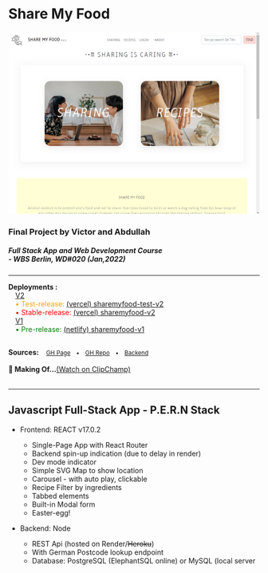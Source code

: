 # Share My Food

<a href="https://sharemyfood.vercel.app"><img src="./project-basics/Screenshot.png"></a>
<br />
<h3>Final Project by Victor and Abdullah</h3>
<h5><strong>Full Stack App and Web Development Course</strong>
<br />
- WBS Berlin, WD#020 (Jan,2022)</h5>
<hr />
<strong>Deployments :</strong>
<br />
&emsp;<u>V2</u>
<br />
&emsp;<span style="color: orange">• Test-release: <a href="https://sharemyfood-prerelease.vercel.app">(vercel) sharemyfood-test-v2</a></span>
<br />
&emsp;<span style="color: red">• Stable-release: <a href="https://sharemyfood.vercel.app">(vercel) sharemyfood-v2</a></span>
<br />
&emsp;<u>V1</u>
<br />
&emsp;<span style="color: green">• Pre-release: <a href="https://vrwgh-finalprojectwd020.netlify.app">(netlify) sharemyfood-v1</a></span>
<h2></h2>
<strong>Sources:</strong><small> &emsp;<a href="https://vrw-gh.github.io/final-project-wd020">GH Page</a>&emsp;•&emsp;<a href="https://github.com/vrw-GH/final-project-wd020">GH Repo</a>&emsp;•&emsp;<a href="https://vrw-gh.github.io/sharemyfood-backend/">Backend</a></small>
<br />
<br />
<strong>🎥 Making Of...</strong><a href="https://clipchamp.com/watch/mT0F1UjGS6m?utm_source=embed&utm_medium=embed&utm_campaign=watch" target="_blank">(Watch on ClipChamp)</a>
<br />
<object data="https://vrw-gh.github.io/final-project-wd020/project-basics/SMF-Presentation.mp4" width="800" height="300"></object>
<br />
<hr />
<h2>Javascript Full-Stack App - P.E.R.N Stack</h2>

- Frontend: REACT v17.0.2
  - Single-Page App with React Router
  - Backend spin-up indication (due to delay in render)
  - Dev mode indicator
  - Simple SVG Map to show location
  - Carousel - with auto play, clickable
  - Recipe Filter by ingredients
  - Tabbed elements
  - Built-in Modal form  
  - Easter-egg!

- Backend: Node
  - REST Api (hosted on Render/~~Heroku~~)
  - With German Postcode lookup endpoint
  - Database: PostgreSQL (ElephantSQL online) or MySQL (local server
<!-- 
 - Other:
   - xxx  
-->
<object data="./project-basics/app-features.txt" width="100%" height="auto"></object>

